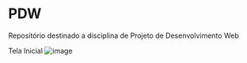 # PDW
Repositório destinado a disciplina de Projeto de Desenvolvimento Web

Tela Inicial
![image](https://user-images.githubusercontent.com/73426079/195737453-cdef6012-a49b-4f49-9193-a77bc2cd6fa6.png)
